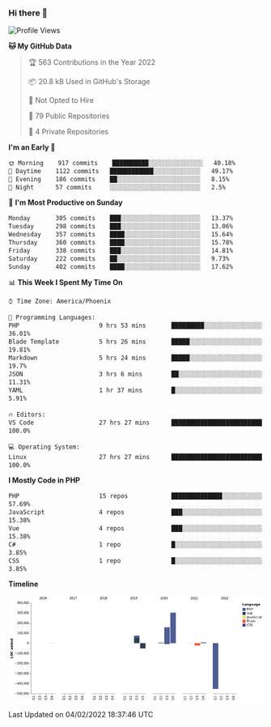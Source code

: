 ### Hi there 👋

<!--START_SECTION:waka-->
![Profile Views](http://img.shields.io/badge/Profile%20Views-4-blue)

**🐱 My GitHub Data** 

> 🏆 563 Contributions in the Year 2022
 > 
> 📦 20.8 kB Used in GitHub's Storage 
 > 
> 🚫 Not Opted to Hire
 > 
> 📜 79 Public Repositories 
 > 
> 🔑 4 Private Repositories  
 > 
**I'm an Early 🐤** 

```text
🌞 Morning    917 commits    ██████████░░░░░░░░░░░░░░░   40.18% 
🌆 Daytime    1122 commits   ████████████░░░░░░░░░░░░░   49.17% 
🌃 Evening    186 commits    ██░░░░░░░░░░░░░░░░░░░░░░░   8.15% 
🌙 Night      57 commits     ░░░░░░░░░░░░░░░░░░░░░░░░░   2.5%

```
📅 **I'm Most Productive on Sunday** 

```text
Monday       305 commits    ███░░░░░░░░░░░░░░░░░░░░░░   13.37% 
Tuesday      298 commits    ███░░░░░░░░░░░░░░░░░░░░░░   13.06% 
Wednesday    357 commits    ████░░░░░░░░░░░░░░░░░░░░░   15.64% 
Thursday     360 commits    ████░░░░░░░░░░░░░░░░░░░░░   15.78% 
Friday       338 commits    ███░░░░░░░░░░░░░░░░░░░░░░   14.81% 
Saturday     222 commits    ██░░░░░░░░░░░░░░░░░░░░░░░   9.73% 
Sunday       402 commits    ████░░░░░░░░░░░░░░░░░░░░░   17.62%

```


📊 **This Week I Spent My Time On** 

```text
⌚︎ Time Zone: America/Phoenix

💬 Programming Languages: 
PHP                      9 hrs 53 mins       █████████░░░░░░░░░░░░░░░░   36.01% 
Blade Template           5 hrs 26 mins       █████░░░░░░░░░░░░░░░░░░░░   19.81% 
Markdown                 5 hrs 24 mins       █████░░░░░░░░░░░░░░░░░░░░   19.7% 
JSON                     3 hrs 6 mins        ██░░░░░░░░░░░░░░░░░░░░░░░   11.31% 
YAML                     1 hr 37 mins        █░░░░░░░░░░░░░░░░░░░░░░░░   5.91%

🔥 Editors: 
VS Code                  27 hrs 27 mins      █████████████████████████   100.0%

💻 Operating System: 
Linux                    27 hrs 27 mins      █████████████████████████   100.0%

```

**I Mostly Code in PHP** 

```text
PHP                      15 repos            ██████████████░░░░░░░░░░░   57.69% 
JavaScript               4 repos             ███░░░░░░░░░░░░░░░░░░░░░░   15.38% 
Vue                      4 repos             ███░░░░░░░░░░░░░░░░░░░░░░   15.38% 
C#                       1 repo              █░░░░░░░░░░░░░░░░░░░░░░░░   3.85% 
CSS                      1 repo              █░░░░░░░░░░░░░░░░░░░░░░░░   3.85%

```


**Timeline**

![Chart not found](https://raw.githubusercontent.com/mikebronner/mikebronner/master/charts/bar_graph.png) 


 Last Updated on 04/02/2022 18:37:46 UTC
<!--END_SECTION:waka-->

<!--
**mikebronner/mikebronner** is a ✨ _special_ ✨ repository because its `README.md` (this file) appears on your GitHub profile.

Here are some ideas to get you started:

- 🔭 I’m currently working on ...
- 🌱 I’m currently learning ...
- 👯 I’m looking to collaborate on ...
- 🤔 I’m looking for help with ...
- 💬 Ask me about ...
- 📫 How to reach me: ...
- 😄 Pronouns: ...
- ⚡ Fun fact: ...
-->
